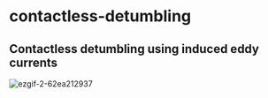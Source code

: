 # contactless-detumbling
## Contactless detumbling using induced eddy currents

![ezgif-2-62ea212937](https://github.com/whitehole07/contactless-detumbling/assets/34631826/bf6171a6-3cfc-4437-ba3d-d089e5488292)
